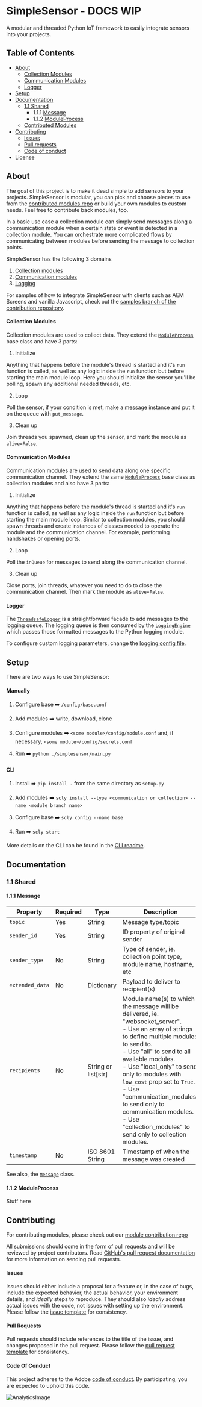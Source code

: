 # SimpleSensor - DOCS WIP
A modular and threaded Python IoT framework to easily integrate sensors into your projects.

## Table of Contents

  * [About](#about "About")
    * [Collection Modules](#collection-modules "About collection modules")
    * [Communication Modules](#communication-modules "About communication modules")
    * [Logger](#logger "About logger")
  * [Setup](#setup "Setup steps")
  * [Documentation](#documentation "Documentation")
    * [1.1 Shared](#11-shared "Shared module documentation")
      * 1.1.1 [Message](#message "Message class documentation")
      * 1.1.2 [ModuleProcess](#moduleprocess "ModuleProcess class documentation")
    * [Contributed Modules](https://github.com/AdobeAtAdobe/SimpleSensor_contrib "contributed modules")
  * [Contributing](#contributing "Contributing")
    * [Issues](#issues "Issues")
    * [Pull requests](#pull-requests "Pull requests")
    * [Code of conduct](#code-of-conduct "Code of conduct")
  * [License](./LICENSE "License")


## About
The goal of this project is to make it dead simple to add sensors to your projects. SimpleSensor is modular, you can pick and choose pieces to use from the [contributed modules repo](https://github.com/AdobeAtAdobe/SimpleSensor_contrib) or build your own modules to custom needs. Feel free to contribute back modules, too.

In a basic use case a collection module can simply send messages along a communication module when a certain state or event is detected in a collection module. You can orchestrate more complicated flows by communicating between modules before sending the message to collection points.

SimpleSensor has the following 3 domains
1. [Collection modules](#collection-modules "About collection modules")
2. [Communication modules](#communication-modules "About communication modules")
3. [Logging](#logger "About logger")

For samples of how to integrate SimpleSensor with clients such as AEM Screens and vanilla Javascript, check out the [samples branch of the contribution repository](https://github.com/AdobeAtAdobe/SimpleSensor_contrib/tree/samples "Contribution repository samples branch").

#### Collection Modules
Collection modules are used to collect data. They extend the [`ModuleProcess`](./simplesensor/shared/moduleProcess.py "Module process base class") base class and have 3 parts:

1. Initialize

Anything that happens before the module's thread is started and it's `run` function is called, as well as any logic inside the `run` function but before starting the main module loop. Here you should initialize the sensor you'll be polling, spawn any additional needed threads, etc.

2. Loop

Poll the sensor, if your condition is met, make a [message](#message-fields "Message fields") instance and put it on the queue with `put_message`.

3. Clean up

Join threads you spawned, clean up the sensor, and mark the module as `alive=False`.


#### Communication Modules
Communication modules are used to send data along one specific communication channel. They extend the same [`ModuleProcess`](./simplesensor/shared/moduleProcess.py "Module process base class") base class as collection modules and also have 3 parts:

1. Initialize

Anything that happens before the module's thread is started and it's `run` function is called, as well as any logic inside the `run` function but before starting the main module loop. Similar to collection modules, you should spawn threads and create instances of classes needed to operate the module and the communication channel. For example, performing handshakes or opening ports.

2. Loop

Poll the `inQueue` for messages to send along the communication channel.

3. Clean up

Close ports, join threads, whatever you need to do to close the communication channel. Then mark the module as `alive=False`.

#### Logger
The [`ThreadsafeLogger`](./simplesensor/shared/threadsafeLogger.py "Threadsafe logger") is a straightforward facade to add messages to the logging queue. The logging queue is then consumed by the [`LoggingEngine`](./maxed/simplesensor/loggingEngine.py "Logging engine") which passes those formatted messages to the Python logging module.

To configure custom logging parameters, change the [logging config file](./simplesensor/config/logging.conf "Logging config file").


## Setup
There are two ways to use SimpleSensor:

#### Manually
1. Configure base  :arrow_right: `/config/base.conf`

2. Add modules  :arrow_right: write, download, clone 

3. Configure modules  :arrow_right: `<some module>/config/module.conf` and, if necessary, `<some module>/config/secrets.conf`

4. Run  :arrow_right: `python ./simplesensor/main.py`

#### CLI
1. Install  :arrow_right: `pip install .` from the same directory as `setup.py`

2. Add modules  :arrow_right: `scly install --type <communication or collection> --name <module branch name>`

3. Configure base  :arrow_right: `scly config --name base`

4. Run  :arrow_right: `scly start`

More details on the CLI can be found in the [CLI readme](./simplesensor/cli/README.md "CLI Readme").


## Documentation

### 1.1 Shared

#### 1.1.1 Message
**Property**|**Required**|**Type**|**Description**
--- | -- | -- | --
`topic`| Yes | String | Message type/topic
`sender_id`| Yes | String | ID property of original sender
`sender_type`| No | String | Type of sender, ie. collection point type, module name, hostname, etc
`extended_data` | No | Dictionary | Payload to deliver to recipient(s)
`recipients` | No | String or list[str] | Module name(s) to which the message will be delivered, ie. "websocket_server". <br> - Use an array of strings to define multiple modules to send to. <br> - Use "all" to send to all available modules. <br> - Use "local_only" to send only to modules with `low_cost` prop set to `True`. <br> - Use "communication_modules" to send only to communication modules. <br> - Use "collection_modules" to send only to collection modules. <br>
`timestamp`| No | ISO 8601 String | Timestamp of when the message was created

See also, the [`Message`](./shared/message.py "Message class") class.

#### 1.1.2 ModuleProcess

Stuff here


## Contributing
For contributing modules, please check out our [module contribution repo](https://github.com/AdobeAtAdobe/SimpleSensor_contrib)

All submissions should come in the form of pull requests and will be reviewed by project contributors. Read [GitHub's pull request documentation](https://help.github.com/articles/about-pull-requests/) for more information on sending pull requests.

#### Issues
Issues should either include a proposal for a feature or, in the case of bugs, include the expected behavior, the actual behavior, your environment details, and *ideally* steps to reproduce. They should also *ideally* address actual issues with the code, not issues with setting up the environment. 
Please follow the [issue template](./ISSUE_TEMPLATE.md) for consistency.

#### Pull Requests
Pull requests should include references to the title of the issue, and changes proposed in the pull request.
Please follow the [pull request template](./PULL_REQUEST_TEMPLATE.md) for consistency.

#### Code Of Conduct
This project adheres to the Adobe [code of conduct](CODE_OF_CONDUCT.md). By participating, you are expected to uphold this code.

![AnalyticsImage](https://adobeatadobe.d1.sc.omtrdc.net/b/ss/adbeaaagit/1/H.27.5--NS/0?AQB=1&ndh=1&ce=UTF-8&ns=adobeatadobe&pageName=github%3ASimpleSensor%3Areadme&g=%2FAdobeAtAdobe%2FSimpleSensor&ch=github)
